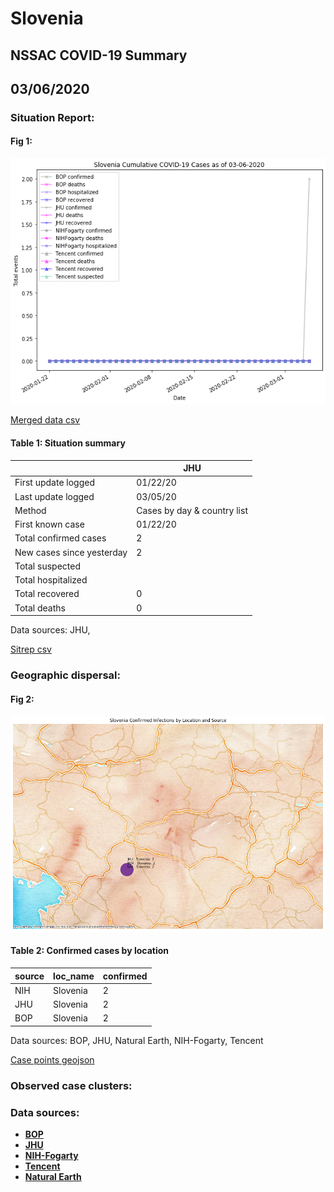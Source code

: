 # Slovenia
## NSSAC COVID-19 Summary
## 03/06/2020



### Situation Report:
#### Fig 1:
![Slovenia cases](../merged_histories/Slovenia_merged_histories.png)

[Merged data csv](https://github.com/SchlittDataSci/SchlittDataSci.github.io/blob/master/data/tables/Slovenia_merged_daily.csv)

#### Table 1: Situation summary


|                           | JHU                         |
|---------------------------|-----------------------------|
| First update logged       | 01/22/20                    |
| Last update logged        | 03/05/20                    |
| Method                    | Cases by day & country list |
| First known case          | 01/22/20                    |
| Total confirmed cases     | 2                           |
| New cases since yesterday | 2                           |
| Total suspected           |                             |
| Total hospitalized        |                             |
| Total recovered           | 0                           |
| Total deaths              | 0                           |

Data sources: JHU, 


[Sitrep csv](https://github.com/SchlittDataSci/SchlittDataSci.github.io/blob/master/data/tables/Slovenia_sitrep.csv)

### Geographic dispersal:
#### Fig 2:
![Slovenia mapped](../case_locs/Slovenia_case_locs.png)

#### Table 2: Confirmed cases by location


| source   | loc_name   |   confirmed |
|----------|------------|-------------|
| NIH      | Slovenia   |           2 |
| JHU      | Slovenia   |           2 |
| BOP      | Slovenia   |           2 |

Data sources: BOP, JHU, Natural Earth, NIH-Fogarty, Tencent


[Case points geojson](https://github.com/SchlittDataSci/SchlittDataSci.github.io/blob/master/data/shapes/Slovenia_case_locs.geojson)

### Observed case clusters:
### Data sources:
* **[BOP](https://github.com/beoutbreakprepared/nCoV2019)**
* **[JHU](https://github.com/CSSEGISandData/COVID-19)** 
* **[NIH-Fogarty](https://docs.google.com/spreadsheets/d/1jS24DjSPVWa4iuxuD4OAXrE3QeI8c9BC1hSlqr-NMiU/edit#gid=1187587451)** 
* **[Tencent](https://news.qq.com/zt2020/page/feiyan.htm)**
* **[Natural Earth](https://www.naturalearthdata.com/forums/forum/natural-earth-map-data/cultural-vectors/admin-1-states-provinces-and-their-boundaries/)**

<!-- Global site tag (gtag.js) - Google Analytics -->
<script async src="https://www.googletagmanager.com/gtag/js?id=UA-158816269-1"></script>
<script>
  window.dataLayer = window.dataLayer || [];
  function gtag(){dataLayer.push(arguments);}
  gtag('js', new Date());

  gtag('config', 'UA-158816269-1');
</script>
